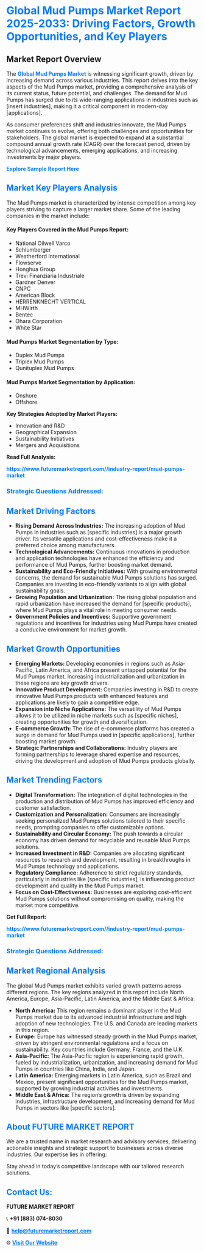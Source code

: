<h1 style="color: #007BFF;">Global Mud Pumps Market Report 2025-2033: Driving Factors, Growth Opportunities, and Key Players</h1>

<section id="overview">
<h2>Market Report Overview</h2>
<p>The <a href="https://www.futuremarketreport.com//industry-report/mud-pumps-market" style="color: #007BFF; text-decoration: none;"><strong>Global Mud Pumps Market</strong></a> is witnessing significant growth, driven by increasing demand across various industries. This report delves into the key aspects of the Mud Pumps market, providing a comprehensive analysis of its current status, future potential, and challenges. The demand for Mud Pumps has surged due to its wide-ranging applications in industries such as [insert industries], making it a critical component in modern-day [applications].</p>
<p>As consumer preferences shift and industries innovate, the Mud Pumps market continues to evolve, offering both challenges and opportunities for stakeholders. The global market is expected to expand at a substantial compound annual growth rate (CAGR) over the forecast period, driven by technological advancements, emerging applications, and increasing investments by major players.</p>
</section>

<section id="overview">
<p><a href="https://www.futuremarketreport.com//request-sample/reportId=61881" style="color: #007BFF; text-decoration: none;"><strong>Explore Sample Report Here</strong></a></p>
</section>

<section id="key-players">
<h2 style="color: #007BFF;">Market Key Players Analysis</h2>
<p>The Mud Pumps market is characterized by intense competition among key players striving to capture a larger market share. Some of the leading companies in the market include:</p>
<h4>Key Players Covered in the Mud Pumps Report:</h4>
<ul><li>National Oilwell Varco</li><li>Schlumberger</li><li>Weatherford International</li><li>Flowserve</li><li>Honghua Group</li><li>Trevi Finanziaria Industriale</li><li>Gardner Denver</li><li>CNPC</li><li>American Block</li><li>HERRENKNECHT VERTICAL</li><li>MHWirth</li><li>Bentec</li><li>Ohara Corporation</li><li>White Star</li></ul>
<h4>Mud Pumps Market Segmentation by Type:</h4>
<ul><li>Duplex Mud Pumps</li><li>Triplex Mud Pumps</li><li>Qunituplex Mud Pumps</li></ul>

<h4>Mud Pumps Market Segmentation by Application:</h4>
<ul><li>Onshore</li><li>Offshore</li></ul>
<p><strong>Key Strategies Adopted by Market Players:</strong></p>
<ul>
<li>Innovation and R&D</li>
<li>Geographical Expansion</li>
<li>Sustainability Initiatives</li>
<li>Mergers and Acquisitions</li>
</ul>
</section>

<section>
<p><strong>Read Full Analysis: </strong></p><a href="https://www.futuremarketreport.com//industry-report/mud-pumps-market" style="color: #007BFF; text-decoration: none;"><strong>https://www.futuremarketreport.com//industry-report/mud-pumps-market</strong></a>
<h3 style="color: #007BFF;">Strategic Questions Addressed:</h3>
</section>

<section id="driving-factors">
<h2 style="color: #007BFF;">Market Driving Factors</h2>
<ul>
<li><strong>Rising Demand Across Industries:</strong> The increasing adoption of Mud Pumps in industries such as [specific industries] is a major growth driver. Its versatile applications and cost-effectiveness make it a preferred choice among manufacturers.</li>
<li><strong>Technological Advancements:</strong> Continuous innovations in production and application technologies have enhanced the efficiency and performance of Mud Pumps, further boosting market demand.</li>
<li><strong>Sustainability and Eco-Friendly Initiatives:</strong> With growing environmental concerns, the demand for sustainable Mud Pumps solutions has surged. Companies are investing in eco-friendly variants to align with global sustainability goals.</li>
<li><strong>Growing Population and Urbanization:</strong> The rising global population and rapid urbanization have increased the demand for [specific products], where Mud Pumps plays a vital role in meeting consumer needs.</li>
<li><strong>Government Policies and Incentives:</strong> Supportive government regulations and incentives for industries using Mud Pumps have created a conducive environment for market growth.</li>
</ul>
</section>

<section id="growth-opportunities">
<h2 style="color: #007BFF;">Market Growth Opportunities</h2>
<ul>
<li><strong>Emerging Markets:</strong> Developing economies in regions such as Asia-Pacific, Latin America, and Africa present untapped potential for the Mud Pumps market. Increasing industrialization and urbanization in these regions are key growth drivers.</li>
<li><strong>Innovative Product Development:</strong> Companies investing in R&D to create innovative Mud Pumps products with enhanced features and applications are likely to gain a competitive edge.</li>
<li><strong>Expansion into Niche Applications:</strong> The versatility of Mud Pumps allows it to be utilized in niche markets such as [specific niches], creating opportunities for growth and diversification.</li>
<li><strong>E-commerce Growth:</strong> The rise of e-commerce platforms has created a surge in demand for Mud Pumps used in [specific applications], further boosting market growth.</li>
<li><strong>Strategic Partnerships and Collaborations:</strong> Industry players are forming partnerships to leverage shared expertise and resources, driving the development and adoption of Mud Pumps products globally.</li>
</ul>
</section>

<section id="trending-factors">
<h2 style="color: #007BFF;">Market Trending Factors</h2>
<ul>
<li><strong>Digital Transformation:</strong> The integration of digital technologies in the production and distribution of Mud Pumps has improved efficiency and customer satisfaction.</li>
<li><strong>Customization and Personalization:</strong> Consumers are increasingly seeking personalized Mud Pumps solutions tailored to their specific needs, prompting companies to offer customizable options.</li>
<li><strong>Sustainability and Circular Economy:</strong> The push towards a circular economy has driven demand for recyclable and reusable Mud Pumps solutions.</li>
<li><strong>Increased Investment in R&D:</strong> Companies are allocating significant resources to research and development, resulting in breakthroughs in Mud Pumps technology and applications.</li>
<li><strong>Regulatory Compliance:</strong> Adherence to strict regulatory standards, particularly in industries like [specific industries], is influencing product development and quality in the Mud Pumps market.</li>
<li><strong>Focus on Cost-Effectiveness:</strong> Businesses are exploring cost-efficient Mud Pumps solutions without compromising on quality, making the market more competitive.</li>
</ul>
</section>

<section>
<p><strong>Get Full Report: </strong></p><a href="https://www.futuremarketreport.com//industry-report/mud-pumps-market" style="color: #007BFF; text-decoration: none;"><strong>https://www.futuremarketreport.com//industry-report/mud-pumps-market</strong></a>
<h3 style="color: #007BFF;">Strategic Questions Addressed:</h3>
</section>


<section id="regional-analysis">
<h2 style="color: #007BFF;">Market Regional Analysis</h2>
<p>The global Mud Pumps market exhibits varied growth patterns across different regions. The key regions analyzed in this report include North America, Europe, Asia-Pacific, Latin America, and the Middle East & Africa:</p>
<ul>
<li><strong>North America:</strong> This region remains a dominant player in the Mud Pumps market due to its advanced industrial infrastructure and high adoption of new technologies. The U.S. and Canada are leading markets in this region.</li>
<li><strong>Europe:</strong> Europe has witnessed steady growth in the Mud Pumps market, driven by stringent environmental regulations and a focus on sustainability. Key countries include Germany, France, and the U.K.</li>
<li><strong>Asia-Pacific:</strong> The Asia-Pacific region is experiencing rapid growth, fueled by industrialization, urbanization, and increasing demand for Mud Pumps in countries like China, India, and Japan.</li>
<li><strong>Latin America:</strong> Emerging markets in Latin America, such as Brazil and Mexico, present significant opportunities for the Mud Pumps market, supported by growing industrial activities and investments.</li>
<li><strong>Middle East & Africa:</strong> The region’s growth is driven by expanding industries, infrastructure development, and increasing demand for Mud Pumps in sectors like [specific sectors].</li>
</ul>
</section>

<footer>
<h2 style="color: #007BFF;">About FUTURE MARKET REPORT</h2>
<p>We are a trusted name in market research and advisory services, delivering actionable insights and strategic support to businesses across diverse industries. Our expertise lies in offering:</p>

<p>Stay ahead in today’s competitive landscape with our tailored research solutions.</p>

<h2 style="color: #007BFF;">Contact Us:</h2>
<p><strong>FUTURE MARKET REPORT</strong></p>
<p>📞 <strong>+91 (883) 074-8030</strong></p>
<p>📧 <strong><a href="mailto:help@futuremarketreport.com" style="color: #007BFF;">help@futuremarketreport.com</a></strong></p>
<p>🌐 <strong><a href="https://www.futuremarketreport.com/" style="color: #007BFF;">Visit Our Website</a></strong></p>
</footer>